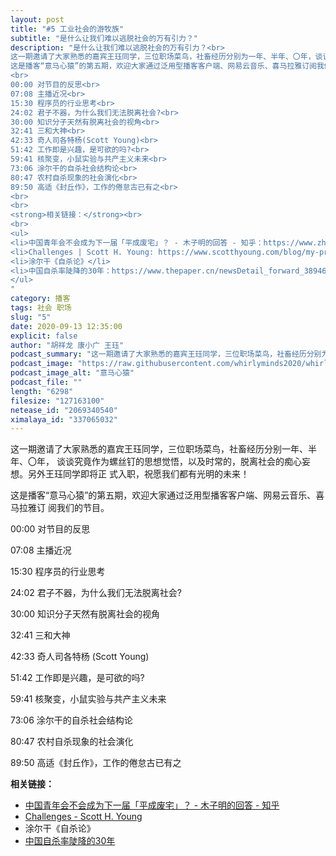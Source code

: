 ```yaml
---
layout: post
title: "#5 工业社会的游牧族"
subtitle: "是什么让我们难以逃脱社会的万有引力？"
description: "是什么让我们难以逃脱社会的万有引力？<br>
这一期邀请了大家熟悉的嘉宾王珏同学，三位职场菜鸟，社畜经历分别为一年、半年、〇年，谈谈究竟作为螺丝钉的思想觉悟，以及时常的，脱离社会的痴心妄想。另外王珏同学即将正式入职，祝愿我们都有光明的未来！<br>
这是播客“意马心猿”的第五期，欢迎大家通过泛用型播客客户端、网易云音乐、喜马拉雅订阅我们的节目。<br>
<br>
00:00 对节目的反思<br>
07:08 主播近况<br>
15:30 程序员的行业思考<br>
24:02 君子不器，为什么我们无法脱离社会?<br>
30:00 知识分子天然有脱离社会的视角<br>
32:41 三和大神<br>
42:33 奇人司各特杨(Scott Young)<br>
51:42 工作即是兴趣，是可欲的吗?<br>
59:41 核聚变，小鼠实验与共产主义未来<br>
73:06 涂尔干的自杀社会结构论<br>
80:47 农村自杀现象的社会演化<br>
89:50 高适《封丘作》，工作的倦怠古已有之<br>
<br>
<br>
<strong>相关链接：</strong><br>
<br>
<ul>
<li>中国青年会不会成为下一届「平成废宅」？ - 木子明的回答 - 知乎：https://www.zhihu.com/question/394472698/answer/1250113813</li>
<li>Challenges | Scott H. Young: https://www.scotthyoung.com/blog/my-projects</li>
<li>涂尔干《自杀论》</li>
<li>中国自杀率陡降的30年：https://www.thepaper.cn/newsDetail_forward_3894683</li>
</ul>
"
category: 播客
tags: 社会 职场
slug: "5"
date: 2020-09-13 12:35:00 
explicit: false
author: "胡祥龙 康小广 王珏"
podcast_summary: "这一期邀请了大家熟悉的嘉宾王珏同学，三位职场菜鸟，社畜经历分别为一年、半年、〇年，谈谈究竟作为螺丝钉的思想觉悟，以及时常的，脱离社会的痴心妄想。另外王珏同学即将正式入职，祝愿我们都有光明的未来！"
podcast_image: "https://raw.githubusercontent.com/whirlyminds2020/whirlyminds2020.github.io/master/assets/images/logo.png"
podcast_image_alt: "意马心猿"
podcast_file: ""
length: "6298"
filesize: "127163100"
netease_id: "2069340540"
ximalaya_id: "337065032"
---
```


这一期邀请了大家熟悉的嘉宾王珏同学，三位职场菜鸟，社畜经历分别一年、半年、〇年，
谈谈究竟作为螺丝钉的思想觉悟，以及时常的，脱离社会的痴心妄想。另外王珏同学即将正
式入职，祝愿我们都有光明的未来！

这是播客“意马心猿”的第五期，欢迎大家通过泛用型播客客户端、网易云音乐、喜马拉雅订
阅我们的节目。

00:00 对节目的反思

07:08 主播近况

15:30 程序员的行业思考

24:02 君子不器，为什么我们无法脱离社会?

30:00 知识分子天然有脱离社会的视角

32:41 三和大神

42:33 奇人司各特杨 (Scott Young)

51:42 工作即是兴趣，是可欲的吗?

59:41 核聚变，小鼠实验与共产主义未来

73:06 涂尔干的自杀社会结构论

80:47 农村自杀现象的社会演化

89:50 高适《封丘作》，工作的倦怠古已有之


__相关链接：__

- [中国青年会不会成为下一届「平成废宅」？ - 木子明的回答 - 知乎](https://www.zhihu.com/question/394472698/answer/1250113813)
- [Challenges - Scott H. Young](https://www.scotthyoung.com/blog/my-projects/)
- 涂尔干《自杀论》
- [中国自杀率陡降的30年](https://www.thepaper.cn/newsDetail_forward_3894683)
